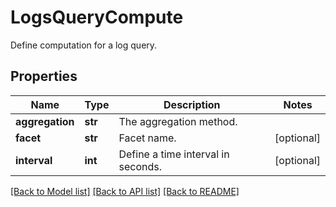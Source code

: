 # LogsQueryCompute

Define computation for a log query.

## Properties
Name | Type | Description | Notes
------------ | ------------- | ------------- | -------------
**aggregation** | **str** | The aggregation method. | 
**facet** | **str** | Facet name. | [optional] 
**interval** | **int** | Define a time interval in seconds. | [optional] 

[[Back to Model list]](README.md#documentation-for-models) [[Back to API list]](README.md#documentation-for-api-endpoints) [[Back to README]](README.md)


